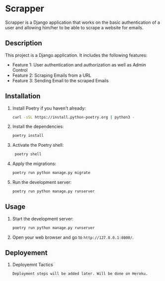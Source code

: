 # Scrapper

Scrapper is a Django application that works on the basic authentication of a user and allowing him/her to be able to scrape a website for emails.

## Description

This project is a Django application. It includes the following features:
- Feature 1: User authentication and authorization as well as Admin Control
- Feature 2: Scraping Emails from a URL
- Feature 3: Sending Email to the scraped Emails

## Installation

1. Install Poetry if you haven't already:
    ```bash
    curl -sSL https://install.python-poetry.org | python3 -
    ```

2. Install the dependencies:
    ```bash
    poetry install
    ```

3. Activate the Poetry shell:
   ```bash
    poetry shell
   ```

4. Apply the migrations:
    ```bash
    poetry run python manage.py migrate
    ```

5. Run the development server:
    ```bash
    poetry run python manage.py runserver
    ```

## Usage

1. Start the development server:
    ```bash
    poetry run python manage.py runserver
    ```

2. Open your web browser and go to `http://127.0.0.1:8000/`.

## Deployement

1. Deployemnt Tactics
    ```bash
    Deployment steps will be added later. Will be done on Heroku. 
    ```
